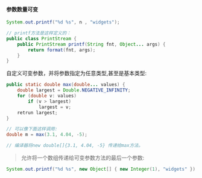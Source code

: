 #### 参数数量可变
```java
System.out.printf("%d %s", n , "widgets");

// printf方法是这样定义的：
public class PrintStream {
    public PrintStream printf(String fnt, Object... args) { 
		return format(fnt, args);
	}
}
```

自定义可变参数，并将参数指定为任意类型,甚至是基本类型:
```java
public static double max(double... values) {
	double largest = Double.NEGATIVE_INFINITY;
	for (double v: values)
		if (v > largest)
			largest = v;
	retrun largest; 
}

// 可以像下面这样调用:
double m = max(3.1, 4.04, -5);

// 编译器将new double[]{3.1, 4.04, -5} 传递给max方法。
```
> 允许将一个数组传递给可变参数方法的最后一个参数:
```java
System.out.printf("%d %s", new Object[] { new Integer(1), "widgets" });
```

